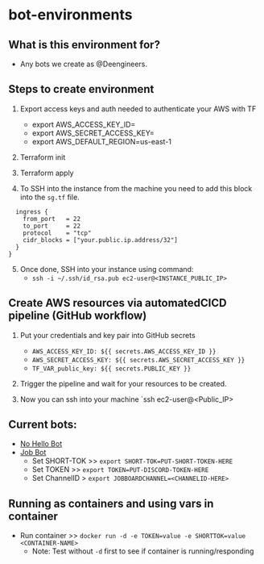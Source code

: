 # bot-environments

## What is this environment for?

- Any bots we create as @Deengineers.

## Steps to create environment

1. Export access keys and auth needed to authenticate your AWS with TF
    - export AWS_ACCESS_KEY_ID=
    - export AWS_SECRET_ACCESS_KEY=
    - export AWS_DEFAULT_REGION=us-east-1

2. Terraform init

3. Terraform apply

4. To SSH into the instance from the machine you need to add this block into the `sg.tf` file.

```
  ingress {
    from_port   = 22
    to_port     = 22
    protocol    = "tcp"
    cidr_blocks = ["your.public.ip.address/32"]
  }
}
```

5. Once done, SSH into your instance using command:
    - `ssh -i ~/.ssh/id_rsa.pub ec2-user@<INSTANCE_PUBLIC_IP>`


## Create AWS resources via automatedCICD pipeline (GitHub workflow)

1. Put your credentials and key pair into GitHub secrets
    - `AWS_ACCESS_KEY_ID: ${{ secrets.AWS_ACCESS_KEY_ID }}`
    - `AWS_SECRET_ACCESS_KEY: ${{ secrets.AWS_SECRET_ACCESS_KEY }}`
    - `TF_VAR_public_key: ${{ secrets.PUBLIC_KEY }}`

2. Trigger the pipeline and wait for your resources to be created. 

3. Now you can ssh into your machine `ssh ec2-user@<Public_IP>

## Current bots:

- [No Hello Bot](https://github.com/Deengineers/no-hello-bot)
- [Job Bot](https://github.com/Deengineers/discord-job-bot)
    - Set SHORT-TOK >> `export SHORT-TOK=PUT-SHORT-TOKEN-HERE`
    - Set TOKEN >> `export TOKEN=PUT-DISCORD-TOKEN-HERE`
    - Set ChannelID > `export JOBBOARDCHANNEL=<CHANNELID-HERE>`

## Running as containers and using vars in container

- Run container >> `docker run -d -e TOKEN=value -e SHORTTOK=value <CONTAINER-NAME>` 
    - Note: Test without `-d` first to see if container is running/responding